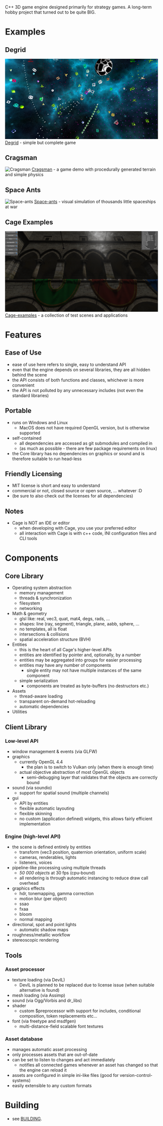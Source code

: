 C++ 3D game engine designed primarily for strategy games.
A long-term hobby project that turned out to be quite BIG.

# Examples

## Degrid

![Degrid](https://raw.githubusercontent.com/ucpu/degrid/master/screenshots/3.png)
[Degrid](https://github.com/ucpu/degrid) - simple but complete game

## Cragsman

![Cragsman](https://raw.githubusercontent.com/ucpu/cragsman/master/screenshots/2.png)
[Cragsman](https://github.com/ucpu/cragsman) - a game demo with procedurally generated terrain and simple physics

## Space Ants

![Space-ants](https://raw.githubusercontent.com/ucpu/space-ants/master/screenshots/2.png)
[Space-ants](https://github.com/ucpu/space-ants) - visual simulation of thousands little spaceships at war

## Cage Examples

![Cage-examples](https://raw.githubusercontent.com/ucpu/cage-examples/master/screenshots/3.png)
[Cage-examples](https://github.com/ucpu/cage-examples) - a collection of test scenes and applications

# Features

## Ease of Use

- ease of use here refers to single, easy to understand API
- even that the engine depends on several libraries, they are all hidden behind the scene
- the API consists of both functions and classes, whichever is more convenient
- the API is not polluted by any unnecessary includes (not even the standard libraries)

## Portable

- runs on Windows and Linux
  - MacOS does not have required OpenGL version, but is otherwise supported
- self-contained
  - all dependencies are accessed as git submodules and compiled in
  - (as much as possible - there are few package requirements on linux)
- the Core library has no dependencies on graphics or sound and is therefore suitable to run head-less

## Friendly Licensing

- MIT license is short and easy to understand
- commercial or not, closed source or open source, ... whatever :D
- (be sure to also check out the licenses for all dependencies)

## Notes

- Cage is NOT an IDE or editor
  - when developing with Cage, you use your preferred editor
  - all interaction with Cage is with c++ code, INI configuration files and CLI tools

# Components

## Core Library

- Operating system abstraction
  - memory management
  - threads & synchronization
  - filesystem
  - networking
- Math & geometry
  - glsl like: real, vec3, quat, mat4, degs, rads, ...
  - shapes: line (ray, segment), triangle, plane, aabb, sphere, ...
  - no templates, all is float
  - intersections & collisions
  - spatial acceleration structure (BVH)
- Entities
  - this is the heart of all Cage's higher-level APIs
  - entities are identified by pointer and, optionally, by a number
  - entities may be aggregated into groups for easier processing
  - entities may have any number of components
    - single entity may not have multiple instances of the same component
  - simple serialization
    - components are treated as byte-buffers (no destructors etc.)
- Assets
  - thread-aware loading
  - transparent on-demand hot-reloading
  - automatic dependencies
- Utilities

## Client Library

### Low-level API

- window management & events (via GLFW)
- graphics
  - currently OpenGL 4.4
    - the plan is to switch to Vulkan only (when there is enough time)
  - actual objective abstraction of most OpenGL objects
    - semi-debugging layer that validates that the objects are correctly bound
- sound (via soundio)
  - support for spatial sound (multiple channels)
- gui
  - API by entities
  - flexible automatic layouting
  - flexible skinning
  - no custom (application defined) widgets, this allows fairly efficient implementation

### Engine (high-level API)

- the scene is defined entirely by entities
  - transform (vec3 position, quaternion orientation, uniform scale)
  - cameras, renderables, lights
  - listeners, voices
- pipeline-like processing using multiple threads
  - *50 000 objects* at 30 fps (cpu-bound)
  - all rendering is through automatic instancing to reduce draw call overhead
- graphics effects
  - hdr, tonemapping, gamma correction
  - motion blur (per object)
  - ssao
  - fxaa
  - bloom
  - normal mapping
- directional, spot and point lights
  - automatic shadow maps
- roughness/metallic workflow
- stereoscopic rendering

## Tools

### Asset processor

- texture loading (via DevIL)
  - DevIL is planned to be replaced due to license issue (when suitable alternative is found)
- mesh loading (via Assimp)
- sound (via Ogg/Vorbis and dr_libs)
- shader
  - custom $preprocessor with support for includes, conditional composition, token replacements etc...
- font (via freetype and msdfgen)
  - multi-distance-field scalable font textures

### Asset database

- manages automatic asset processing
- only processes assets that are out-of-date
- can be set to listen to changes and act immediately
  - notifies all connected games whenever an asset has changed so that the engine can reload it
- assets are configured in simple ini-like files (good for version-control-systems)
- easily extensible to any custom formats

# Building

- see [BUILDING](BUILDING.md).
